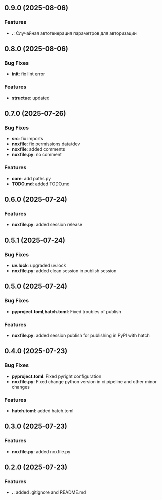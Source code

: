 ## 0.9.0 (2025-08-06)

### Features

- **.**: Случайная автогенерация параметров для авторизации

## 0.8.0 (2025-08-06)

### Bug Fixes

- **__init__**: fix lint error

### Features

- **structue**: updated

## 0.7.0 (2025-07-26)

### Bug Fixes

- **src**: fix imports
- **noxfile**: fix permissions data/dev
- **noxfile**: added comments
- **noxfile.py**: no comment

### Features

- **core**: add paths.py
- **TODO.md**: added TODO.md

## 0.6.0 (2025-07-24)

### Features

- **noxfile.py**: added session release

## 0.5.1 (2025-07-24)

### Bug Fixes

- **uv.lock**: upgraded uv.lock
- **noxfile.py**: added clean session in publish session

## 0.5.0 (2025-07-24)

### Bug Fixes

- **pyproject.toml,hatch.toml**: Fixed troubles of publish

### Features

- **noxfile.py**: added session publish for publishing in PyPI with hatch

## 0.4.0 (2025-07-23)

### Bug Fixes

- **pyproject.toml**: Fixed pyright configuration
- **noxfile.py**: Fixed change python version in ci pipeline and other minor changes

### Features

- **hatch.toml**: added hatch.toml

## 0.3.0 (2025-07-23)

### Features

- **noxfile.py**: added noxfile.py

## 0.2.0 (2025-07-23)

### Features

- **.**: added .gitignore and README.md
